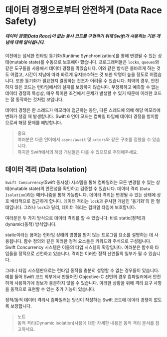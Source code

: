 # 데이터 경쟁으로부터 안전하게 (Data Race Safety)
##### 데이터 경쟁(Data Race)이 없는 동시 코드를 구현하기 위해 Swift가 사용하는 기본 개념에 대해 알아봅니다.

이전에는 섬세한 런타임 동기화(Runtime Synchronization)를 통해 변경될 수 있는 상태(mutable state)를 수동으로 보호해야 했습니다. 프로그래머들은 `locks`, `queues`와 같은 도구들을 사용해서 데이터 경쟁을 막았습니다. 이와 같은 방식은 올바르게 하는 것도 어렵고, 시간이 지남에 따라 바르게 유지보수하는 것 또한 악명이 높을 정도로 어렵습니다. 또한 동기화가 필요한지 결정하는 것조차 어려울 수 있습니다. 최악의 경우, 안전하지 않은 코드는 런타임에서의 실패를 보장하지 않습니다. 부정확하고 예측할 수 없는 데이터 경쟁의 특성상, 매우 특이한 조건에서 문제가 발생할 수 있기 때문에 이러한 코드는 잘 동작하는 것처럼 보입니다.

데이터 경쟁은 한 스레드가 메모리에 접근하는 동안, 다른 스레드에 의해 해당 메모리에 변화가 생길 때 발생합니다. Swift 6 언어 모드는 컴파일 타임에 데이터 경쟁을 방지함으로써 해당 문제를 예방합니다.

> 중요  
여러분은 다른 언어에서 `async/await` 및 `actors`와 같은 구조를 접했을 수 있습니다.  
하지만 Swift에서의 해당 개념들은 다를 수 있으므로 주의해주세요.

## 데이터 격리 (Data Isolation)
`Swift Concurrency`(Swift 동시성) 시스템을 통해 컴파일러는 모든 변경될 수 있는 상태(mutable state)의 안전성을 확인하고 검증할 수 있습니다. 데이터 격리 (`Data Isolation`)라는 매커니즘을 통해 가능합니다. 데이터 격리는 변경될 수 있는 상태에 상호 배타적으로 접근하게 합니다. 데이터 격리는 `lock`과 유사한 개념인 '동기화'의 한 형태입니다. 그러나 `lock`과 달리, 데이터 격리는 컴파일 타임에 보호합니다.

여러분은 두 가지 방식으로 데이터 격리를 할 수 있습니다: 바로 static(정적)과 dynamic(동적) 방식입니다.

static이라는 용어는 런타임 상태의 영향을 받지 않는 프로그램 요소를 설명하는 데 사용됩니다. 함수 정의와 같은 이러한 정적 요소들은 키워드와 주석으로 구성됩니다. Swift Concurrency 시스템은 이들의 타입 시스템의 확장입니다. 여러분은 함수와 타입들을 정적으로 선언하고 있습니다. 격리는 이러한 정적 선언들의 일부가 될 수 있습니다.

그러나 타입 시스템만으로는 런타임 동작을 충분히 설명할 수 없는 경우들이 있습니다. 예를 들어 Swift 코드 외부에서 만들어진 Objective-C 선언의 경우 컴파일러에서 안전하게 사용하기에 정보가 충분하지 않을 수 있습니다. 이러한 상황을 위해 격리 요구 사항을 동적으로 표현할 수 있는 추가 기능이 있습니다.

정적/동적 데이터 격리시 컴파일러는 당신이 작성하는 Swift 코드에 데이터 경쟁이 없도록 보장합니다.

> 노트  
동적 격리(Dynamic isolation)사용에 대한 자세한 내용은 동적 격리 문서를 참고하세요.
